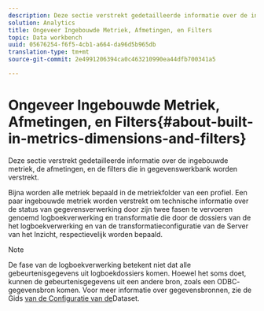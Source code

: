 ```yaml
---
description: Deze sectie verstrekt gedetailleerde informatie over de ingebouwde metriek, de afmetingen, en de filters die in gegevenswerkbank worden verstrekt.
solution: Analytics
title: Ongeveer Ingebouwde Metriek, Afmetingen, en Filters
topic: Data workbench
uuid: 05676254-f6f5-4cb1-a664-da96d5b965db
translation-type: tm+mt
source-git-commit: 2e4991206394ca0c463210990ea44dfb700341a5

---
```



# Ongeveer Ingebouwde Metriek, Afmetingen, en Filters{#about-built-in-metrics-dimensions-and-filters}

Deze sectie verstrekt gedetailleerde informatie over de ingebouwde metriek, de afmetingen, en de filters die in gegevenswerkbank worden verstrekt.

Bijna worden alle metriek bepaald in de metriekfolder van een profiel. Een paar ingebouwde metriek worden verstrekt om technische informatie over de status van gegevensverwerking door zijn twee fasen te vervoeren genoemd logboekverwerking en transformatie die door de dossiers van de het logboekverwerking en van de transformatieconfiguratie van de Server van het Inzicht, respectievelijk worden bepaald.

>[!NOTE]
>
>De fase van de logboekverwerking betekent niet dat alle gebeurtenisgegevens uit logboekdossiers komen. Hoewel het soms doet, kunnen de gebeurtenisgegevens uit een andere bron, zoals een ODBC- gegevensbron komen. Voor meer informatie over gegevensbronnen, zie de Gids [van de Configuratie van de](https://docs.adobe.com/content/help/en/data-workbench/using/dataset/c-dataset-constr.html)Dataset.

